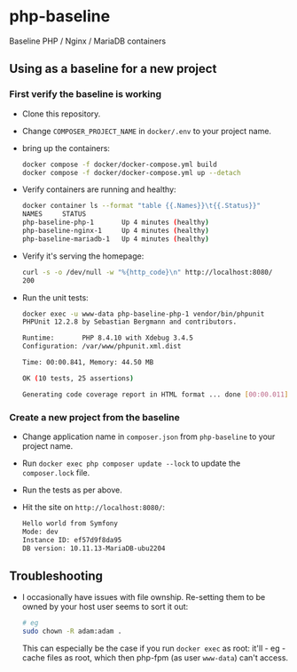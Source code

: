 # php-baseline
Baseline PHP / Nginx / MariaDB containers

## Using as a baseline for a new project

### First verify the baseline is working

* Clone this repository.
* Change `COMPOSER_PROJECT_NAME` in `docker/.env` to your project name.
* bring up the containers:
  ```bash
  docker compose -f docker/docker-compose.yml build
  docker compose -f docker/docker-compose.yml up --detach
  ```
* Verify containers are running and healthy:
  ```bash
  docker container ls --format "table {{.Names}}\t{{.Status}}"
  NAMES     STATUS
  php-baseline-php-1       Up 4 minutes (healthy)
  php-baseline-nginx-1     Up 4 minutes (healthy)
  php-baseline-mariadb-1   Up 4 minutes (healthy)
  ```

* Verify it's serving the homepage:

    ```bash
    curl -s -o /dev/null -w "%{http_code}\n" http://localhost:8080/
    200
    ```
* Run the unit tests:

  ```bash
  docker exec -u www-data php-baseline-php-1 vendor/bin/phpunit
  PHPUnit 12.2.8 by Sebastian Bergmann and contributors.

  Runtime:       PHP 8.4.10 with Xdebug 3.4.5
  Configuration: /var/www/phpunit.xml.dist

  Time: 00:00.841, Memory: 44.50 MB

  OK (10 tests, 25 assertions)

  Generating code coverage report in HTML format ... done [00:00.011]
  ```

### Create a new project from the baseline
* Change application name in `composer.json` from `php-baseline` to your project name.
* Run `docker exec php composer update --lock` to update the `composer.lock` file.
* Run the tests as per above.

* Hit the site on `http://localhost:8080/`:
    ```html
    Hello world from Symfony
    Mode: dev
    Instance ID: ef57d9f8da95
    DB version: 10.11.13-MariaDB-ubu2204
    ```

## Troubleshooting

* I occasionally have issues with file ownship.
  Re-setting them to be owned by your host user seems to sort it out:

    ```bash
    # eg
    sudo chown -R adam:adam .
    ```
  This can especially be the case if you run `docker exec` as root:
  it'll - eg - cache files as root, which then php-fpm (as user `www-data`) can't access. 
